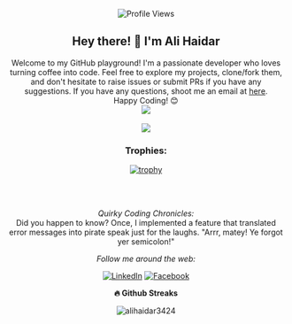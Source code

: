 <p align="center">
  <img src="https://komarev.com/ghpvc/?username=alihaidar3424&color=2c3e51" alt="Profile Views">
</p>

<div align="center">
  <h2> Hey there! 👋 I'm Ali Haidar</h2>
</div>

<div align="center">
  Welcome to my GitHub playground! I'm a passionate developer who loves turning coffee into code. Feel free to explore my projects, clone/fork them, and don't hesitate to raise issues or submit PRs if you have any suggestions. If you have any questions, shoot me an email at <a href="alihaidar3424@gmail.com">here</a>.
  <br>
  Happy Coding! 😊
</div>

<div align="center">
  <a href="https://github-readme-stats.vercel.app/api?username=alihaidar3424&count_private=true&show_icons=true&theme=chartreuse-dark">
    <img align="center" src="https://github-readme-stats.vercel.app/api?username=alihaidar3424&count_private=true&line_height=20&title_color=7A7ADB&icon_color=2234AE&text_color=D3D3D3&bg_color=0,000000,130F40" />
  </a>
  
  </br>
  </br>
  
  <a href="https://github.com/alihaidar3424">
    <img align="center" src="https://github-readme-stats.vercel.app/api/top-langs/?username=alihaidar3424&include_all_commits=true&count_private=true&show_icons=true&line_height=20&title_color=7A7ADB&icon_color=2234AE&text_color=D3D3D3&bg_color=0,000000,130F40" />
  </a>
  
  ### Trophies:
  [![trophy](https://github-profile-trophy.vercel.app/?username=alihaidar3424&theme=onedark&rank=SS,S,SSS,A,AA,AAA,B,C)](https://github.com/ryo-ma/github-profile-trophy)
  
  </br>
  </br>
  
  <i>Quirky Coding Chronicles:</i><br>
  Did you happen to know? Once, I implemented a feature that translated error messages into pirate speak just for the laughs. "Arrr, matey! Ye forgot yer semicolon!"
  
  <i>Follow me around the web:</i>
  <br>
  
  <a href="https://www.linkedin.com/in/alihaidar3424" target="_blank"><img src="https://img.shields.io/badge/LinkedIn-%230077B5.svg?&style=flat-square&logo=linkedin&logoColor=white" alt="LinkedIn"></a>
  <a href="https://www.facebook.com/alikhan3424" target="_blank"><img src="https://img.shields.io/badge/Facebook-%231877F2.svg?&style=flat-square&logo=facebook&logoColor=white" alt="Facebook"></a>

  <b>🔥 Github Streaks</b>
  <p align="center"><img src="https://github-readme-streak-stats.herokuapp.com/?user=alihaidar3424&theme=black-ice&hide_border=true&stroke=0000&background=0D1117&ring=e05397&fire=e05397&currStreakLabel=e05397&bg_color=30,e96443,904e95&title_color=fff&text_color=fff" alt="alihaidar3424" /></p>
  
</div>
